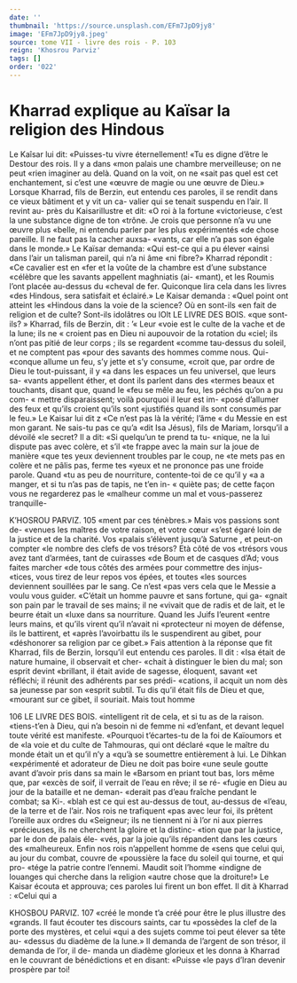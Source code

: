 ```yaml
---
date: ''
thumbnail: 'https://source.unsplash.com/EFm7JpD9jy8'
image: 'EFm7JpD9jy8.jpeg'
source: tome VII - livre des rois - P. 103
reign: 'Khosrou Parviz'
tags: []
order: '022'
---
```


# Kharrad explique au Kaïsar la religion des Hindous

Le Kaîsar lui dit: «Puisses-tu vivre éternellement!
«Tu es digne d’être le Destour des rois. Il y a dans «mon palais une chambre merveilleuse; on ne peut
«rien imaginer au delà. Quand on la voit, on ne «sait pas quel est cet enchantement, si c’est une «œuvre de magie ou une œuvre de Dieu.» Lorsque Kharrad, fils de Berzin, eut entendu ces paroles, il se rendit dans ce vieux bâtiment et y vit un ca- valier qui se tenait suspendu en l’air. Il revint au- près du Kaisarillustre et dit: «O roi à la fortune «victorieuse, c’est la une substance digne de ton «trône. Je crois que personne n’a vu une œuvre plus
«belle, ni entendu parler par les plus expérimentés
«de chose pareille. Il ne faut pas la cacher auxsa- «vants, car elle n’a pas son égale dans le monde.»
Le Kaïsar demanda: «Qui est-ce qui a pu élever «ainsi dans l’air un talisman pareil, qui n’a ni âme
«ni fibre?» Kharrad répondit : «Ce cavalier est en
«fer et la voûte de la chambre est d’une substance «célèbre que les savants appellent maghniatis (ai- «mant), et les Roumis l’ont placée au-dessus du «cheval de fer. Quiconque lira cela dans les livres «des Hindous, sera satisfait et éclairé.»
Le Kaisar demanda : «Quel point ont atteint les «Hindous dans la voie de la science? Où en sont-ils «en fait de religion et de culte? Sont-ils idolâtres ou
lOlt LE LIVRE DES BOIS.
«que sont-ils? » Kharrad, fils de Berzin, dit : ’« Leur
«voie est le culte de la vache et de la lune; ils ne « croient pas en Dieu ni aupouvoir de la rotation du «ciel; ils n’ont pas pitié de leur corps ; ils se regardent
«comme tau-dessus du soleil, et ne comptent pas «pour des savants des hommes comme nous. Qui- «conque allume un feu, s’y jette et s’y consume,
«croit que, par ordre de Dieu le tout-puissant, il y «a dans les espaces un feu universel, que leurs sa- «vants appellent éther, et dont ils parlent dans des «termes beaux et touchants, disant que, quand le
«feu se mêle au feu, les péchés qu’on a pu com-
« mettre disparaissent; voilà pourquoi il leur est im- «posé d’allumer des feux et qu’ils croient qu’ils sont
«justifiés quand ils sont consumés par le feu.» Le Kaisar lui dit z «Ce n’est pas là la vérité; l’âme
« du Messie en est mon garant. Ne sais-tu pas ce qu’a «dit Isa Jésus), fils de Mariam, lorsqu’il a dévoilé
«le secret? Il a dit: «Si quelqu’un te prend ta tu- «nique, ne la lui dispute pas avec colère, et s’il
«te frappe avec la main sur la joue de manière «que tes yeux deviennent troubles par le coup, ne «te mets pas en colère et ne pâlis pas, ferme tes «yeux et ne prononce pas une froide parole. Quand «tu as peu de nourriture, contente-toi de ce qu’il y
«a a manger, et si tu n’as pas de tapis, ne t’en in-
« quiète pas; de cette façon vous ne regarderez pas le «malheur comme un mal et vous-passerez tranquille-

K’HOSROU PARVIZ. 105 «ment par ces ténèbres.» Mais vos passions sont de-
«venues les maîtres de votre raison, et votre cœur «s’est égaré loin de la justice et de la charité. Vos
«palais s’élèvent jusqu’à Saturne , et peut-on compter
«le nombre des clefs de vos trésors? Età côté de vos «trésors vous avez tant d’armées, tant de cuirasses
«de Boum et de casques d’Ad; vous faites marcher
«de tous côtés des armées pour commettre des injus- «tices, vous tirez de leur repos vos épées, et toutes
«les sources deviennent souillées par le sang. Ce n’est «pas vers cela que le Messie a voulu vous guider. «C’était un homme pauvre et sans fortune, qui ga- «gnait son pain par le travail de ses mains; il ne «vivait que de radis et de lait, et le beurre était un «luxe dans sa nourriture. Quand les Juifs I’eurent «entre leurs mains, et qu’ils virent qu’il n’avait ni «protecteur ni moyen de défense, ils le battirent, et «après l’avoirbattu ils le suspendirent au gibet, pour «déshonorer sa religion par ce gibet.»
Fais attention à la réponse que fit Kharrad, fils de Berzin, lorsqu’il eut entendu ces paroles. Il dit : «Isa était de nature humaine, il observait et cher- «chait à distinguer le bien du mal; son esprit devint «brillant, il était avide de sagesse, éloquent, savant
«et réfléchi; il réunit des adhérents par ses prédi-
«cations, il acquit un nom dès sa jeunesse par son «esprit subtil. Tu dis qu’il était fils de Dieu et que, «mourant sur ce gibet, il souriait. Mais tout homme

106 LE LIVRE DES BOIS. «intelligent rit de cela, et si tu as de la raison. «tiens-t’en à Dieu, qui n’a besoin ni de femme ni «d’enfant, et devant lequel toute vérité est manifeste. «Pourquoi t’écartes-tu de la foi de Kaïoumors et de
«la voie et du culte de Tahmouras, qui ont déclaré
«que le maître du monde était un et qu’il n’y a
«qu’à se soumettre entièrement à lui. Le Dihkan «expérimenté et adorateur de Dieu ne doit pas boire «une seule goutte avant d’avoir pris dans sa main le «Barsom en priant tout bas, lors même que, par «excès de soif, il verrait de l’eau en rêve; il se ré-
«fugie en Dieu au jour de la bataille et ne deman- «derait pas d’eau fraîche pendant le combat; sa Ki-. «blah est ce qui est au-dessus de tout, au-dessus de «l’eau, de la terre et de l’air. Nos rois ne trafiquent
«pas avec leur foi, ils prêtent l’oreille aux ordres du «Seigneur; ils ne tiennent ni à l’or ni aux pierres «précieuses, ils ne cherchent la gloire et la distinc- «tion que par la justice, par le don de palais éle- «vés, par la joie qu’ils répandent dans les cœurs des «malheureux. Enfin nos rois n’appellent homme de «sens que celui qui, au jour du combat, couvre de «poussière la face du soleil qui tourne, et qui pro- «tége la patrie contre l’ennemi. Maudit soit l’homme «indigne de louanges qui cherche dans la religion «autre chose que la droiture!»
Le Kaisar écouta et approuva; ces paroles lui firent un bon effet. Il dit à Kharrad : «Celui qui a

KHOSBOU PARVIZ. 107 «créé le monde t’a créé pour être le plus illustre des
«grands. Il faut écouter tes discours saints, car tu «possèdes la clef de la porte des mystères, et celui «qui a des sujets comme toi peut élever sa tête au- «dessus du diadème de la lune.» Il demanda de l’argent de son trésor, il demanda de l’or, il de- manda un diadème glorieux et les donna à Kharrad en le couvrant de bénédictions et en disant: «Puisse
«le pays d’lran devenir prospère par toi!
